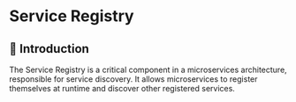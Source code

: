 # Service Registry

## 🚀 Introduction
The Service Registry is a critical component in a microservices architecture, responsible for service discovery. It allows microservices to register themselves at runtime and discover other registered services.

